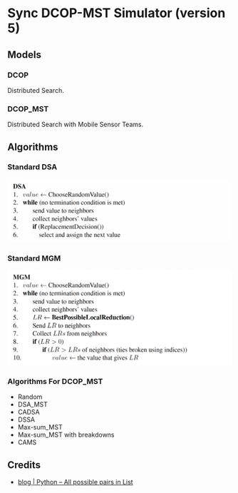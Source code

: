 # Sync DCOP-MST Simulator (version 5)

## Models

### DCOP

Distributed Search.

### DCOP_MST

Distributed Search with Mobile Sensor Teams.

## Algorithms

### Standard DSA

![](pics/standard_dsa.png)

### Standard MGM

![](pics/standard_mgm.png)

### Algorithms For DCOP_MST

- Random
- DSA_MST
- CADSA
- DSSA
- Max-sum_MST
- Max-sum_MST with breakdowns
- CAMS

## Credits

- [blog | Python – All possible pairs in List
](https://www.geeksforgeeks.org/python-all-possible-pairs-in-list/)